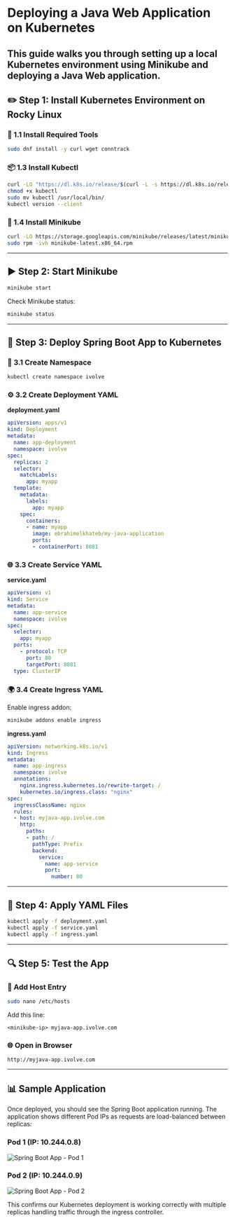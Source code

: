 # Deploying a Java Web Application on Kubernetes
This guide walks you through setting up a local Kubernetes environment using Minikube and deploying a Java Web application.
---
## ✏️ Step 1: Install Kubernetes Environment on Rocky Linux
### 🧱 1.1 Install Required Tools
```bash
sudo dnf install -y curl wget conntrack
```
### 📦 1.3 Install Kubectl
```bash
curl -LO "https://dl.k8s.io/release/$(curl -L -s https://dl.k8s.io/release/stable.txt)/bin/linux/amd64/kubectl"
chmod +x kubectl
sudo mv kubectl /usr/local/bin/
kubectl version --client
```
### 🚀 1.4 Install Minikube
```bash
curl -LO https://storage.googleapis.com/minikube/releases/latest/minikube-latest.x86_64.rpm
sudo rpm -ivh minikube-latest.x86_64.rpm
```
---
## ▶️ Step 2: Start Minikube
```bash
minikube start 
```
Check Minikube status:
```bash
minikube status
```
---
## 🚀 Step 3: Deploy Spring Boot App to Kubernetes
### 📂 3.1 Create Namespace
```bash
kubectl create namespace ivolve
```
### ⚙️ 3.2 Create Deployment YAML
**deployment.yaml**
```yaml
apiVersion: apps/v1
kind: Deployment
metadata:
  name: app-deployment
  namespace: ivolve
spec:
  replicas: 2
  selector:
    matchLabels:
      app: myapp
  template:
    metadata:
      labels:
        app: myapp
    spec:
      containers:
      - name: myapp
        image: ebrahimelkhateb/my-java-application
        ports:
        - containerPort: 8081
```
### 🌐 3.3 Create Service YAML
**service.yaml**
```yaml
apiVersion: v1
kind: Service
metadata:
  name: app-service
  namespace: ivolve
spec:
  selector:
    app: myapp
  ports:
    - protocol: TCP
      port: 80
      targetPort: 8081
  type: ClusterIP
```
### 🌍 3.4 Create Ingress YAML
Enable ingress addon:
```bash
minikube addons enable ingress
```
**ingress.yaml**
```yaml
apiVersion: networking.k8s.io/v1
kind: Ingress
metadata:
  name: app-ingress
  namespace: ivolve
  annotations:
    nginx.ingress.kubernetes.io/rewrite-target: /
    kubernetes.io/ingress.class: "nginx"
spec:
  ingressClassName: nginx
  rules:
  - host: myjava-app.ivolve.com
    http:
      paths:
      - path: /
        pathType: Prefix
        backend:
          service:
            name: app-service
            port:
              number: 80
```
---
## 🔄 Step 4: Apply YAML Files
```bash
kubectl apply -f deployment.yaml
kubectl apply -f service.yaml
kubectl apply -f ingress.yaml
```
---
## 🔍 Step 5: Test the App
### 📑 Add Host Entry
```bash
sudo nano /etc/hosts
```
Add this line:
```
<minikube-ip> myjava-app.ivolve.com
```
### 🌐 Open in Browser
```
http://myjava-app.ivolve.com
```
---
## 📊 Sample Application
Once deployed, you should see the Spring Boot application running. The application shows different Pod IPs as requests are load-balanced between replicas:

### Pod 1 (IP: 10.244.0.8)
![Spring Boot App - Pod 1](/api/placeholder/400/320)

### Pod 2 (IP: 10.244.0.9)
![Spring Boot App - Pod 2](/api/placeholder/400/320)

This confirms our Kubernetes deployment is working correctly with multiple replicas handling traffic through the ingress controller.
